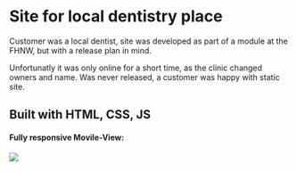 # Site for local dentistry place

Customer was a local dentist, site was developed as part of a module at the FHNW, but with a release plan in mind.

Unfortunatly it was only online for a short time, as the clinic changed owners and name.
Was never released, a customer was happy with static site.


## Built with HTML, CSS, JS

#### Fully responsive Movile-View:

![](dentisana2.gif)


